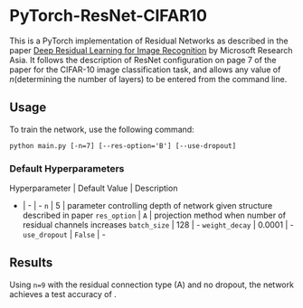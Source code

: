 # PyTorch-ResNet-CIFAR10

This is a PyTorch implementation of Residual Networks as described in the paper [Deep Residual Learning for Image Recognition](https://arxiv.org/abs/1512.03385) by Microsoft Research Asia. It follows the description of ResNet configuration on page 7 of the paper for the CIFAR-10 image classification task, and allows any value of _n_(determining the number of layers) to be entered from the command line.

## Usage

To train the network, use the following command:

```python main.py [-n=7] [--res-option='B'] [--use-dropout]```

### Default Hyperparameters

Hyperparameter | Default Value | Description
- | - | -
`n` | 5 | parameter controlling depth of network given structure described in paper
`res_option` | `A` | projection method when number of residual channels increases
`batch_size` | 128 | -
`weight_decay` | 0.0001 | -
`use_dropout` | `False` | -

## Results

Using `n=9` with the residual connection type (A) and no dropout, the network achieves a test accuracy of .
